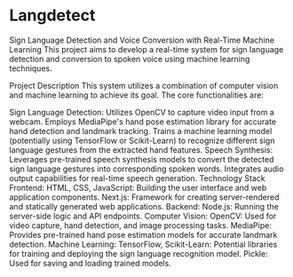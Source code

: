 # Langdetect

Sign Language Detection and Voice Conversion with Real-Time Machine Learning
This project aims to develop a real-time system for sign language detection and conversion to spoken voice using machine learning techniques.

Project Description
This system utilizes a combination of computer vision and machine learning to achieve its goal. The core functionalities are:

Sign Language Detection:
Utilizes OpenCV to capture video input from a webcam.
Employs MediaPipe's hand pose estimation library for accurate hand detection and landmark tracking.
Trains a machine learning model (potentially using TensorFlow or Scikit-Learn) to recognize different sign language gestures from the extracted hand features.
Speech Synthesis:
Leverages pre-trained speech synthesis models to convert the detected sign language gestures into corresponding spoken words.
Integrates audio output capabilities for real-time speech generation.
Technology Stack
Frontend:
HTML, CSS, JavaScript: Building the user interface and web application components.
Next.js: Framework for creating server-rendered and statically generated web applications.
Backend:
Node.js: Running the server-side logic and API endpoints.
Computer Vision:
OpenCV: Used for video capture, hand detection, and image processing tasks.
MediaPipe: Provides pre-trained hand pose estimation models for accurate landmark detection.
Machine Learning:
TensorFlow, Scikit-Learn: Potential libraries for training and deploying the sign language recognition model.
Pickle: Used for saving and loading trained models.
